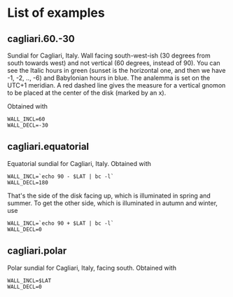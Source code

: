 # List of examples

## cagliari.60.-30

Sundial for Cagliari, Italy. Wall facing south-west-ish (30 degrees
from south towards west) and not vertical (60 degrees, instead of 90).
You can see the Italic hours in green (sunset is the horizontal one,
and then we have -1, -2, .., -6) and Babylonian hours in blue. The
analemma is set on the UTC+1 meridian. A red dashed line gives the
measure for a vertical gnomon to be placed at the center of the disk
(marked by an x).

Obtained with

```
WALL_INCL=60
WALL_DECL=-30
```


## cagliari.equatorial

Equatorial sundial for Cagliari, Italy. Obtained with

```
WALL_INCL=`echo 90 - $LAT | bc -l`
WALL_DECL=180
```

That's the side of the disk facing up, which is illuminated in spring
and summer. To get the other side, which is illuminated in autumn and
winter, use

```
WALL_INCL=`echo 90 + $LAT | bc -l`
WALL_DECL=0
```

## cagliari.polar

Polar sundial for Cagliari, Italy, facing south. Obtained with

```
WALL_INCL=$LAT
WALL_DECL=0
```

